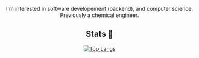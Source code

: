 <p align="center">I'm interested in software developement (backend), and computer science. Previously a chemical engineer.</p>
<h2 align="center">Stats 🚀</h2>
<p align="center"><a href="#">
  <img src="https://github-readme-stats-blue-phi-76.vercel.app/api/top-langs?username=luhamoza&layout=compact&theme=aura_dark&count_private=true&hide_border=true&bg_color=0d1117" alt="Top Langs">
</a></p>
